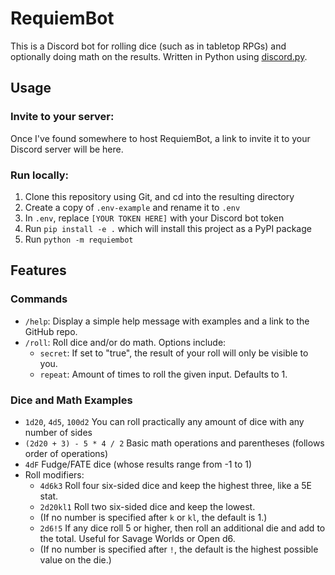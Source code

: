 # RequiemBot
This is a Discord bot for rolling dice (such as in tabletop RPGs) and optionally doing math on the results. Written in Python using [discord.py](https://discordpy.readthedocs.io/en/stable/).

## Usage
### Invite to your server:
Once I've found somewhere to host RequiemBot, a link to invite it to your Discord server will be here.
### Run locally:
1. Clone this repository using Git, and cd into the resulting directory
2. Create a copy of `.env-example` and rename it to `.env`
3. In `.env`, replace `[YOUR TOKEN HERE]` with your Discord bot token
4. Run `pip install -e .` which will install this project as a PyPI package
5. Run `python -m requiembot`

## Features
### Commands
- `/help`: Display a simple help message with examples and a link to the GitHub repo.
- `/roll`: Roll dice and/or do math. Options include:
  - `secret`: If set to "true", the result of your roll will only be visible to you.
  - `repeat`: Amount of times to roll the given input. Defaults to 1.
### Dice and Math Examples
- `1d20`, `4d5`, `100d2` You can roll practically any amount of dice with any number of sides
- `(2d20 + 3) - 5 * 4 / 2` Basic math operations and parentheses (follows order of operations)
- `4dF` Fudge/FATE dice (whose results range from -1 to 1)
- Roll modifiers:
  - `4d6k3` Roll four six-sided dice and keep the highest three, like a 5E stat.
  - `2d20kl1` Roll two six-sided dice and keep the lowest.
  - (If no number is specified after `k` or `kl`, the default is 1.)
  - `2d6!5` If any dice roll 5 or higher, then roll an additional die and add to the total. Useful for Savage Worlds or Open d6.
  - (If no number is specified after `!`, the default is the highest possible value on the die.)